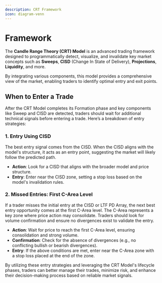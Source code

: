 ```yaml
---
description: CRT Framework
icon: diagram-venn
---
```


# Framework

The **Candle Range Theory (CRT) Model** is an advanced trading framework designed to programmatically detect, visualize, and invalidate key market concepts such as **Sweeps**, **CISD** (Change In State of Delivery), **Projections**, **Liquidity**, and more.&#x20;

By integrating various components, this model provides a comprehensive view of the market, enabling traders to identify optimal entry and exit points.

## When to Enter a Trade

After the CRT Model completes its Formation phase and key components like Sweep and CISD are detected, traders should wait for additional technical signals before entering a trade. Here’s a breakdown of entry strategies:

### **1. Entry Using CISD**

The best entry signal comes from the CISD. When the CISD aligns with the model's structure, it acts as an entry point, suggesting the market will likely follow the predicted path.

* **Action**: Look for a CISD that aligns with the broader model and price structure.
* **Entry**: Enter near the CISD zone, setting a stop loss based on the model's invalidation rules.

### **2. Missed Entries: First C-Area Level**

If a trader misses the initial entry at the CISD or LTF PD Array, the next best entry opportunity comes at the first C-Area level. The C-Area represents a key zone where price action may consolidate. Traders should look for volume confirmation and ensure no divergences exist to validate the entry.

* **Action**: Wait for price to reach the first C-Area level, ensuring consolidation and strong volume.
* **Confirmation**: Check for the absence of divergences (e.g., no conflicting bullish or bearish divergences).
* **Entry**: If the above conditions are met, enter near the C-Area zone with a stop loss placed at the end of the zone.

By utilizing these entry strategies and leveraging the CRT Model's lifecycle phases, traders can better manage their trades, minimize risk, and enhance their decision-making process based on reliable market signals.
